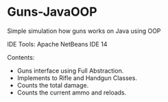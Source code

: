 # Guns-JavaOOP

Simple simulation how guns works on Java using OOP

IDE Tools:
  Apache NetBeans IDE 14

Contents:
  - Guns interface using Full Abstraction.
  - Implements to Rifle and Handgun Classes.
  - Counts the total damage.
  - Counts the current ammo and reloads.
